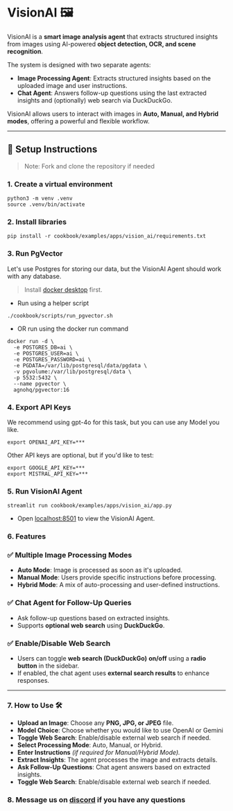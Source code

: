 # VisionAI 🖼️
VisionAI is a **smart image analysis agent** that extracts structured insights from images using AI-powered **object detection, OCR, and scene recognition**.

The system is designed with two separate agents:
- **Image Processing Agent**: Extracts structured insights based on the uploaded image and user instructions.
- **Chat Agent**: Answers follow-up questions using the last extracted insights and (optionally) web search via DuckDuckGo.

VisionAI allows users to interact with images in **Auto, Manual, and Hybrid modes**, offering a powerful and flexible workflow.

---

## 🚀 **Setup Instructions**

> Note: Fork and clone the repository if needed

### 1. Create a virtual environment

```shell
python3 -m venv .venv
source .venv/bin/activate
```

### 2. Install libraries

```shell
pip install -r cookbook/examples/apps/vision_ai/requirements.txt
```

### 3. Run PgVector

Let's use Postgres for storing our data, but the VisionAI Agent should work with any database.

> Install [docker desktop](https://docs.docker.com/desktop/install/mac-install/) first.

- Run using a helper script

```shell
./cookbook/scripts/run_pgvector.sh
```

- OR run using the docker run command

```shell
docker run -d \
  -e POSTGRES_DB=ai \
  -e POSTGRES_USER=ai \
  -e POSTGRES_PASSWORD=ai \
  -e PGDATA=/var/lib/postgresql/data/pgdata \
  -v pgvolume:/var/lib/postgresql/data \
  -p 5532:5432 \
  --name pgvector \
  agnohq/pgvector:16
```

### 4. Export API Keys

We recommend using gpt-4o for this task, but you can use any Model you like.

```shell
export OPENAI_API_KEY=***
```

Other API keys are optional, but if you'd like to test:

```shell
export GOOGLE_API_KEY=***
export MISTRAL_API_KEY=***
```

### 5. Run VisionAI Agent

```shell
streamlit run cookbook/examples/apps/vision_ai/app.py
```

- Open [localhost:8501](http://localhost:8501) to view the VisionAI Agent.

### 6. Features

### ✅ Multiple Image Processing Modes
- **Auto Mode**: Image is processed as soon as it's uploaded.
- **Manual Mode**: Users provide specific instructions before processing.
- **Hybrid Mode**: A mix of auto-processing and user-defined instructions.

### ✅ Chat Agent for Follow-Up Queries
- Ask follow-up questions based on extracted insights.
- Supports **optional web search** using **DuckDuckGo**.

### ✅ Enable/Disable Web Search
- Users can toggle **web search (DuckDuckGo)** **on/off** using a **radio button** in the sidebar.
- If enabled, the chat agent uses **external search results** to enhance responses.

---

### 7. How to Use 🛠

- **Upload an Image**: Choose any **PNG, JPG, or JPEG** file.
- **Model Choice**: Choose whether you would like to use OpenAI or Gemini
- **Toggle Web Search**: Enable/disable external web search if needed.
- **Select Processing Mode**: Auto, Manual, or Hybrid.
- **Enter Instructions** *(if required for Manual/Hybrid Mode).*
- **Extract Insights**: The agent processes the image and extracts details.
- **Ask Follow-Up Questions**: Chat agent answers based on extracted insights.
- **Toggle Web Search**: Enable/disable external web search if needed.

### 8. Message us on [discord](https://agno.link/discord) if you have any questions


